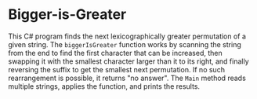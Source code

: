 # Bigger-is-Greater
This C# program finds the next lexicographically greater permutation of a given string. The `biggerIsGreater` function works by scanning the string from the end to find the first character that can be increased, then swapping it with the smallest character larger than it to its right, and finally reversing the suffix to get the smallest next permutation. If no such rearrangement is possible, it returns "no answer". The `Main` method reads multiple strings, applies the function, and prints the results.
